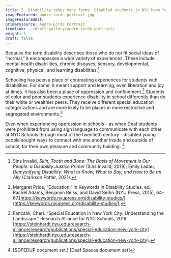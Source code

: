 ```yaml
---
title: 5. Disability takes many forms. Disabled students in NYC have had, and continue to have, a wide variety of educational experiences.
imageFeatured: audre-lorde-portrait.jpg
imageFeaturedAlt: 
primarysource: Audre Lorde Portrait
iremlink: ../draft-gallery/audre-lorde-portrait/
weight: 5
draft: false
---
```


Because the term disability describes those who do not fit social ideas of “normal,” it encompasses a wide variety of experiences. These include mental health disabilities, chronic diseases, sensory, developmental, cognitive, physical, and learning disabilities.[^1]

Schooling has been a place of contrasting experiences for students with disabilities. For some, it meant support and learning, even liberation and joy at times. It has also been a place of oppression and confinement.[^2] Students of color and poor students experience disability in school differently than do their white or wealthier peers. They receive different special education categorizations and are more likely to be places in more restrictive and segregated environments.[^3]

Even when experiencing oppression in schools - as when Deaf students were prohibited from using sign language to communicate with each other at NYC Schools through most of the twentieth century - disabled young people sought ways to connect with one another inside and outside of school, for their own pleasure and community building. [^4]

[^1]: Sins Invalid, *Skin, Tooth and Bone: The Basis of Movement is Our People: a Disability Justice Primer* (Sins Invalid, 2019); Emily Ladau, *Demystifying Disability: What to Know, What to Say, and How to Be an Ally* (Clarkson Potter, 2021).

[^2]: Margaret Price, “Education,” in Keywords in Disability Studies, ed. Rachel Adams, Benjamin Reiss, and David Serlin (NYU Press, 2015), 64-67.[https://keywords.nyupress.org/disability-studies/](https://keywords.nyupress.org/disability-studies/).

[^3]: Fancsali, Cheri. “Special Education in New York City: Understanding the Landscape.” Research Alliance for NYC Schools, 2019.[https://steinhardt.nyu.edu/research-alliance/research/publications/special-education-new-york-city](https://steinhardt.nyu.edu/research-alliance/research/publications/special-education-new-york-city).

[^4]: [SOFEDUP document set.] [Deaf Spaces document set]

